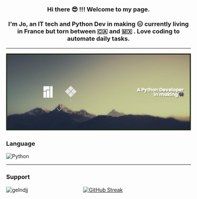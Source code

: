 <h3 align="center">Hi there 😎 !!! Welcome to my page.<br><br>I'm Jo, an IT tech and Python Dev in making 😑 currently living in France but torn between 🇨🇦  and 🇲🇽 . Love coding to automate daily tasks.</h3>

***

![Screenshot](https://github.com/gelndjj/gelndjj/blob/main/img/banner_git.png)


<h3 align="left">Language</h3>


![Python](https://img.shields.io/badge/python-3670A0?style=for-the-badge&logo=python&logoColor=ffdd54)

***

<h3 align="left">Support</h3>
<p><a href="https://ko-fi.com/gelndjj"> <img align="left" src="https://cdn.ko-fi.com/cdn/kofi3.png?v=3" height="50" width="210" alt="gelndjj" /></a><p/>


[![GitHub Streak](http://github-readme-streak-stats.herokuapp.com?user=gelndjj&theme=transparent&hide_border=true)](https://git.io/streak-stats)